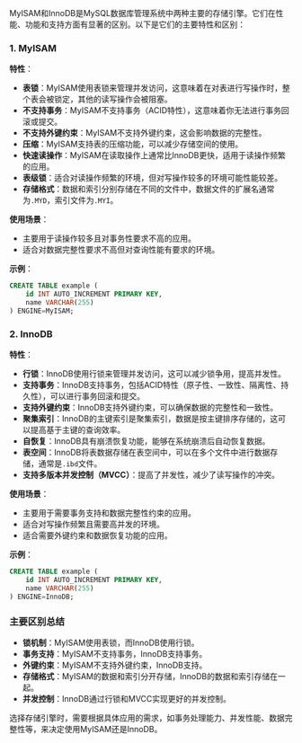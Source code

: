 MyISAM和InnoDB是MySQL数据库管理系统中两种主要的存储引擎。它们在性能、功能和支持方面有显著的区别。以下是它们的主要特性和区别：

### 1. **MyISAM**

**特性**：
- **表锁**：MyISAM使用表锁来管理并发访问，这意味着在对表进行写操作时，整个表会被锁定，其他的读写操作会被阻塞。
- **不支持事务**：MyISAM不支持事务（ACID特性），这意味着你无法进行事务回滚或提交。
- **不支持外键约束**：MyISAM不支持外键约束，这会影响数据的完整性。
- **压缩**：MyISAM支持表的压缩功能，可以减少存储空间的使用。
- **快速读操作**：MyISAM在读取操作上通常比InnoDB更快，适用于读操作频繁的应用。
- **表级锁**：适合对读操作频繁的环境，但对写操作较多的环境可能性能较差。
- **存储格式**：数据和索引分别存储在不同的文件中，数据文件的扩展名通常为`.MYD`，索引文件为`.MYI`。

**使用场景**：
- 主要用于读操作较多且对事务性要求不高的应用。
- 适合对数据完整性要求不高但对查询性能有要求的环境。

**示例**：
```sql
CREATE TABLE example (
    id INT AUTO_INCREMENT PRIMARY KEY,
    name VARCHAR(255)
) ENGINE=MyISAM;
```

### 2. **InnoDB**

**特性**：
- **行锁**：InnoDB使用行锁来管理并发访问，这可以减少锁争用，提高并发性。
- **支持事务**：InnoDB支持事务，包括ACID特性（原子性、一致性、隔离性、持久性），可以进行事务回滚和提交。
- **支持外键约束**：InnoDB支持外键约束，可以确保数据的完整性和一致性。
- **聚集索引**：InnoDB的主键索引是聚集索引，数据是按主键排序存储的，这可以提高基于主键的查询效率。
- **自恢复**：InnoDB具有崩溃恢复功能，能够在系统崩溃后自动恢复数据。
- **表空间**：InnoDB将表数据存储在表空间中，可以在多个文件中进行数据存储，通常是`.ibd`文件。
- **支持多版本并发控制（MVCC）**：提高了并发性，减少了读写操作的冲突。

**使用场景**：
- 主要用于需要事务支持和数据完整性约束的应用。
- 适合对写操作频繁且需要高并发的环境。
- 适合需要外键约束和数据恢复功能的应用。

**示例**：
```sql
CREATE TABLE example (
    id INT AUTO_INCREMENT PRIMARY KEY,
    name VARCHAR(255)
) ENGINE=InnoDB;
```

### 主要区别总结

- **锁机制**：MyISAM使用表锁，而InnoDB使用行锁。
- **事务支持**：MyISAM不支持事务，InnoDB支持事务。
- **外键约束**：MyISAM不支持外键约束，InnoDB支持。
- **存储格式**：MyISAM的数据和索引分开存储，InnoDB的数据和索引存储在一起。
- **并发控制**：InnoDB通过行锁和MVCC实现更好的并发控制。

选择存储引擎时，需要根据具体应用的需求，如事务处理能力、并发性能、数据完整性等，来决定使用MyISAM还是InnoDB。